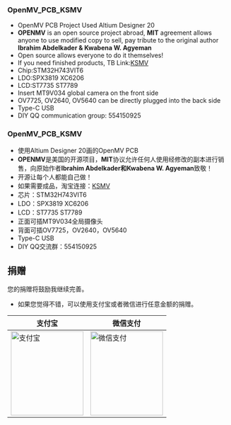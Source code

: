 ### OpenMV_PCB_KSMV
* OpenMV PCB Project Used Altium Designer 20
* **OPENMV** is an open source project abroad, **MIT** agreement allows anyone to use modified copy to sell, pay tribute to the original author **Ibrahim Abdelkader & Kwabena W. Agyeman**
* Open source allows everyone to do it themselves!
* If you need finished products, TB Link:[KSMV](https://item.taobao.com/item.htm?spm=a1z10.1-c-s.w4004-17480225679.8.bc5821d6jzZt2j&id=618072724609)
* Chip:STM32H743VIT6
* LDO:SPX3819 XC6206 
* LCD:ST7735 ST7789
* Insert MT9V034 global camera on the front side
* OV7725, OV2640, OV5640 can be directly plugged into the back side
* Type-C USB
* DIY QQ communication group: 554150925


### OpenMV_PCB_KSMV
* 使用Altium Designer 20画的OpenMV PCB
* **OPENMV**是美国的开源项目，**MIT**协议允许任何人使用经修改的副本进行销售，向原始作者**Ibrahim Abdelkader和Kwabena W. Agyeman**致敬！
* 开源让每个人都能自己做！
* 如果需要成品，淘宝连接：[KSMV](https://item.taobao.com/item.htm?spm=a1z10.1-c-s.w4004-17480225679.8.bc5821d6jzZt2j&id=618072724609)
* 芯片：STM32H743VIT6
* LDO：SPX3819 XC6206
* LCD：ST7735 ST7789
* 正面可插MT9V034全局摄像头
* 背面可插OV7725，OV2640，OV5640
* Type-C USB
* DIY QQ交流群：554150925

## 捐赠

您的捐赠将鼓励我继续完善。

* 如果您觉得不错，可以使用支付宝或者微信进行任意金额的捐赠。
 
| 支付宝 | 微信支付 |
| ------ | --------- |
| <img src="https://www.amobbs.com/forum.php?mod=image&aid=517193&size=300x300&key=ce90f750c3fadb7d&nocache=yes&type=fixnone" height="190px" width="164px" title="支付宝" style="display:inherit;"/> | <img src="https://www.amobbs.com/forum.php?mod=image&aid=517194&size=300x300&key=15188750dc660964&nocache=yes&type=fixnone" height="190px" width="164px" title="微信支付" style="display:inherit;"/> |

